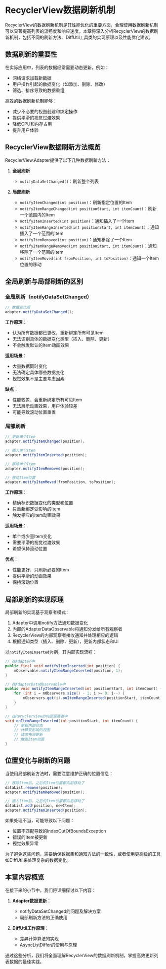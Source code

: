# RecyclerView数据刷新机制

RecyclerView的数据刷新机制是其性能优化的重要方面，合理使用数据刷新机制可以显著提高列表的流畅度和响应速度。本章将深入分析RecyclerView的数据刷新机制，包括不同的刷新方法、DiffUtil工具类的实现原理以及性能优化建议。

## 数据刷新的重要性

在实际应用中，列表的数据经常需要动态更新，例如：
- 网络请求加载新数据
- 用户操作引起的数据变化（如添加、删除、修改）
- 筛选、排序导致的数据重组

高效的数据刷新机制能够：
- 减少不必要的视图创建和绑定操作
- 提供平滑的视觉过渡效果
- 降低CPU和内存占用
- 提升用户体验

## RecyclerView数据刷新方法概览

RecyclerView.Adapter提供了以下几种数据刷新方法：

1. **全局刷新**
   - `notifyDataSetChanged()`：刷新整个列表

2. **局部刷新**
   - `notifyItemChanged(int position)`：刷新指定位置的Item
   - `notifyItemRangeChanged(int positionStart, int itemCount)`：刷新一个范围内的Item
   - `notifyItemInserted(int position)`：通知插入了一个Item
   - `notifyItemRangeInserted(int positionStart, int itemCount)`：通知插入了一个范围的Item
   - `notifyItemRemoved(int position)`：通知移除了一个Item
   - `notifyItemRangeRemoved(int positionStart, int itemCount)`：通知移除了一个范围的Item
   - `notifyItemMoved(int fromPosition, int toPosition)`：通知一个Item位置的移动

## 全局刷新与局部刷新的区别

### 全局刷新（notifyDataSetChanged）

```java
// 数据变化后
adapter.notifyDataSetChanged();
```

**工作原理**：
- 认为所有数据都已更改，重新绑定所有可见Item
- 无法识别具体的数据变化类型（插入、删除、更新）
- 不会触发默认的Item动画效果

**适用场景**：
- 大量数据同时变化
- 无法确定具体哪些数据变化
- 视觉效果不是主要考虑因素

**缺点**：
- 性能较差，会重新绑定所有可见Item
- 无法展示动画效果，用户体验较差
- 可能导致滚动位置重置

### 局部刷新

```java
// 更新单个Item
adapter.notifyItemChanged(position);

// 插入单个Item
adapter.notifyItemInserted(position);

// 移除单个Item
adapter.notifyItemRemoved(position);

// 移动Item位置
adapter.notifyItemMoved(fromPosition, toPosition);
```

**工作原理**：
- 精确标识数据变化的类型和位置
- 只重新绑定受影响的Item
- 触发相应的Item动画效果

**适用场景**：
- 单个或少量Item变化
- 需要平滑的视觉过渡效果
- 希望保持滚动位置

**优点**：
- 性能更好，只刷新必要的Item
- 提供平滑的动画效果
- 保持滚动位置

## 局部刷新的实现原理

局部刷新的实现基于观察者模式：

1. Adapter中调用notify方法通知数据变化
2. 内部的AdapterDataObservable将通知分发给所有观察者
3. RecyclerView的内部观察者接收通知并处理相应的逻辑
4. 根据通知类型（插入、删除、更新），更新内部状态和UI

以`notifyItemInserted`为例，其内部实现流程：

```java
// 在Adapter中
public final void notifyItemInserted(int position) {
    mObservable.notifyItemRangeInserted(position, 1);
}

// 在AdapterDataObservable中
public void notifyItemRangeInserted(int positionStart, int itemCount) {
    for (int i = mObservers.size() - 1; i >= 0; i--) {
        mObservers.get(i).onItemRangeInserted(positionStart, itemCount);
    }
}

// 在RecyclerView的内部观察者中
void onItemRangeInserted(int positionStart, int itemCount) {
    // 更新内部状态
    // 计算受影响的视图
    // 请求布局更新
    // 触发Item动画
}
```

## 位置变化与刷新的问题

当使用局部刷新方法时，需要注意维护正确的位置信息：

```java
// 移除Item后，之后的Item位置都向前移动了
dataList.remove(position);
adapter.notifyItemRemoved(position);

// 插入Item后，之后的Item位置都向后移动了
dataList.add(position, newItem);
adapter.notifyItemInserted(position);
```

如果处理不当，可能导致以下问题：
- 位置不匹配导致的IndexOutOfBoundsException
- 错误的Item被更新
- 视觉效果异常

为了避免这些问题，需要确保数据集和通知方法的一致性，或者使用更高级的工具如DiffUtil来处理复杂的数据变化。

## 本章内容概览

在接下来的小节中，我们将详细探讨以下内容：

1. **Adapter数据更新**：
   - notifyDataSetChanged的问题及解决方案
   - 局部刷新方法的正确使用

2. **DiffUtil工作原理**：
   - 差异计算算法的实现
   - AsyncListDiffer的使用与原理

通过这些分析，我们将全面理解RecyclerView的数据刷新机制，掌握高效更新列表数据的最佳实践。 